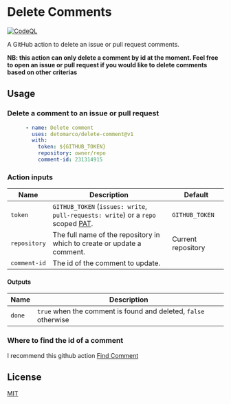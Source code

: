 # Delete Comments
[![CodeQL](https://github.com/detomarco/delete-comment/actions/workflows/codeql-analysis.yml/badge.svg)](https://github.com/detomarco/delete-comment/actions/workflows/codeql-analysis.yml)

A GitHub action to delete an issue or pull request comments.

**NB: this action can only delete a comment by id at the moment. Feel free to open an issue or pull request if you would like to delete comments based on other criterias**

## Usage

### Delete a comment to an issue or pull request

```yml
      - name: Delete comment
        uses: detomarco/delete-comment@v1
        with:
          token: ${GITHUB_TOKEN}
          repository: owner/repo
          comment-id: 231314915
```

### Action inputs

| Name | Description | Default |
| --- | --- | --- |
| `token` | `GITHUB_TOKEN` (`issues: write`, `pull-requests: write`) or a `repo` scoped [PAT](https://docs.github.com/en/github/authenticating-to-github/creating-a-personal-access-token). | `GITHUB_TOKEN` |
| `repository` | The full name of the repository in which to create or update a comment. | Current repository |
| `comment-id` | The id of the comment to update. | |

#### Outputs

| Name | Description |
| --- | --- |
| `done` | `true` when the comment is found and deleted, `false` otherwise |

### Where to find the id of a comment
I recommend this github action [Find Comment](https://github.com/peter-evans/find-comment)

## License

[MIT](LICENSE)
